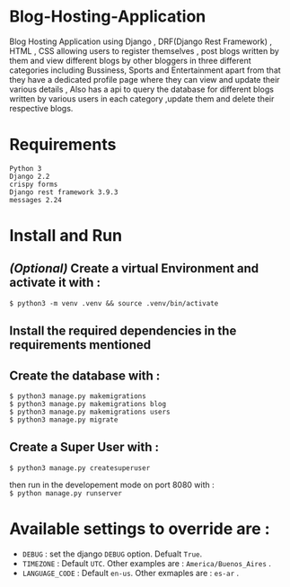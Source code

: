 # Blog-Hosting-Application
Blog Hosting Application using Django , DRF(Django Rest Framework) , HTML , CSS  allowing users to register themselves , post blogs written by them and view different blogs by other bloggers in three different categories including Bussiness, Sports and Entertainment apart from that they have a dedicated profile page where they can view and update their various details , Also has a api to query the database for different blogs written by various users in each category ,update them and delete their respective blogs. 

# Requirements 
`Python 3`  
`Django 2.2 `  
`crispy forms`   
`Django rest framework 3.9.3 `  
`messages 2.24 ` 

# Install and Run
## *(Optional)* Create a virtual Environment and activate it with :  
  
`$ python3 -m venv .venv && source .venv/bin/activate`  

## Install the required dependencies in the requirements mentioned  

## Create the database with :  
`$ python3 manage.py makemigrations`  
`$ python3 manage.py makemigrations blog`  
`$ python3 manage.py makemigrations users`  
`$ python3 manage.py migrate`  

## Create a Super User with :  
`$ python3 manage.py createsuperuser`  
  
  
then run in the developement mode on port 8080 with :  
`$ python manage.py runserver`  
  
# Available settings to override are :  
* `DEBUG` : set the django `DEBUG` option. Defualt `True`.  
* `TIMEZONE` : Default `UTC`. Other examples are : `America/Buenos_Aires` .  
* `LANGUAGE_CODE` : Default `en-us`. Other exmaples are : `es-ar` .   

